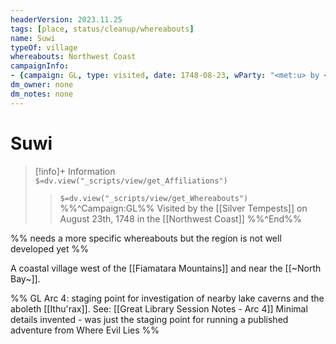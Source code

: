 ```yaml
---
headerVersion: 2023.11.25
tags: [place, status/cleanup/whereabouts]
name: Suwi
typeOf: village
whereabouts: Northwest Coast
campaignInfo:
- {campaign: GL, type: visited, date: 1748-08-23, wParty: "<met:u> by <person> on <target> <current:Frq>"}
dm_owner: none
dm_notes: none
---
```

# Suwi
>[!info]+ Information  
> `$=dv.view("_scripts/view/get_Affiliations")`  
>> `$=dv.view("_scripts/view/get_Whereabouts")`  
>> %%^Campaign:GL%% Visited by the [[Silver Tempests]] on August 23th, 1748 in the [[Northwest Coast]] %%^End%%

%% needs a more specific whereabouts but the region is not well developed yet %%

A coastal village west of the [[Fiamatara Mountains]] and near the [[~North Bay~]]. 

%%
GL Arc 4: staging point for investigation of nearby lake caverns and the aboleth [[Ithu'rax]].
See: [[Great Library Session Notes - Arc 4]]
Minimal details invented - was just the staging point for running a published adventure from Where Evil Lies
%%
